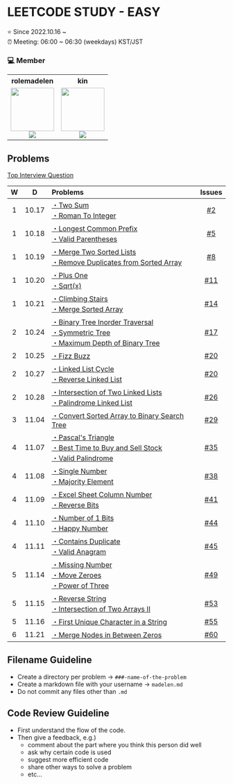 # LEETCODE STUDY - EASY

⭐️ Since 2022.10.16 ~ <br />
⏰ Meeting: 06:00 ~ 06:30 (weekdays) KST/JST

### 💻 Member

<table>
  <tr>
    <th>rolemadelen</th>
    <th>kin</th>
  </tr>
  <tr>
   <td align="center">
      <a href="https://github.com/rolemadelen">
       <img src="https://avatars.githubusercontent.com/u/101682300?v=4" width="100px;" alt=""/>
       <br />
     </a>
     <sub>
      <img src="https://img.shields.io/badge/typescript-%23007ACC.svg?style=for-the-badge&logo=typescript&logoColor=white"/>
     </sub>
    </td>
   <td align="center">
     <a href="https://github.com/yangchoi">
       <img src="https://avatars.githubusercontent.com/u/48708746?v=4" width="100px;" alt=""/>
       <br />
     </a>
     <sub>
       <img src="https://img.shields.io/badge/python-3670A0?style=for-the-badge&logo=python&logoColor=ffdd54"/>
    </sub>
    </td>
  </tr>
</table>

## Problems

[Top Interview Question](https://leetcode.com/problem-list/top-interview-questions/?difficulty=EASY&page=1&sorting=W3sic29ydE9yZGVyIjoiREVTQ0VORElORyIsIm9yZGVyQnkiOiJGUk9OVEVORF9JRCJ9XQ%3D%3D)

|  W  |   D   | Problems                                                                                                                |   Issues   |
| :-: | :---: | :---------------------------------------------------------------------------------------------------------------------- | :--------: |
|  1  | 10.17 | [・Two Sum][ip2] <br />[・Roman To Integer][ip13]                                                                       |  [#2][i2]  |
|  1  | 10.18 | [・Longest Common Prefix][ip14] <br /> [・Valid Parentheses][ip20]                                                      |  [#5][i5]  |
|  1  | 10.19 | [・Merge Two Sorted Lists][ip21] <br /> [・Remove Duplicates from Sorted Array][ip26]                                   |  [#8][i8]  |
|  1  | 10.20 | [・Plus One][ip66] <br /> [・Sqrt(x)][ip26]                                                                             | [#11][i11] |
|  1  | 10.21 | [・Climbing Stairs][ip70] <br /> [・Merge Sorted Array][ip88]                                                           | [#14][i14] |
|  2  | 10.24 | [・Binary Tree Inorder Traversal][ip94] <br /> [・Symmetric Tree][ip101] <br /> [・Maximum Depth of Binary Tree][ip104] | [#17][i17] |
|  2  | 10.25 | [・Fizz Buzz][ip412]                                                                                                    | [#20][i20] |
|  2  | 10.27 | [・Linked List Cycle][ip141] <br /> [・Reverse Linked List][ip206]                                                      | [#20][i20] |
|  2  | 10.28 | [・Intersection of Two Linked Lists][ip160] <br /> [・Palindrome Linked List][ip234]                                    | [#26][i26] |
|  3  | 11.04 | [・Convert Sorted Array to Binary Search Tree][ip108]                                                                   | [#29][i29] |
|  4  | 11.07 | [・Pascal's Triangle][ip118] <br /> [・Best Time to Buy and Sell Stock][ip121] <br /> [・Valid Palindrome][ip125]       | [#35][i35] |
|  4  | 11.08 | [・Single Number][ip136] <br /> [・Majority Element][ip169]                                                             | [#38][i38] |
|  4  | 11.09 | [・Excel Sheet Column Number][ip171] <br /> [・Reverse Bits][ip190]                                                     | [#41][i41] |
|  4  | 11.10 | [・Number of 1 Bits][ip191] <br /> [・Happy Number][ip202]                                                              | [#44][i44] |
|  4  | 11.11 | [・Contains Duplicate][ip217] <br /> [・Valid Anagram][ip242]                                                           | [#45][i45] |
|  5  | 11.14 | [・Missing Number][ip268] <br /> [・Move Zeroes][ip283] <br /> [・Power of Three][ip326]                                | [#49][i49] |
|  5  | 11.15 | [・Reverse String][ip344] <br /> [・Intersection of Two Arrays II][ip350]                                               | [#53][i53] |
|  5  | 11.16 | [・First Unique Character in a String][ip387]                                                                           | [#55][i55] |
|  6  | 11.21 | [・Merge Nodes in Between Zeros][ip2181]                                                                                | [#60][i60] |

## Filename Guideline

- Create a directory per problem → `###-name-of-the-problem`
- Create a markdown file with your username → `madelen.md`
- Do not commit any files other than `.md`

## Code Review Guideline

- First understand the flow of the code.
- Then give a feedback, e.g.)
  - comment about the part where you think this person did well
  - ask why certain code is used
  - suggest more efficient code
  - share other ways to solve a problem
  - etc...

[i2]: https://github.com/kinmadelen/easy/issues/2
[i5]: https://github.com/kinmadelen/easy/issues/5
[i8]: https://github.com/kinmadelen/easy/issues/8
[i11]: https://github.com/kinmadelen/easy/issues/11
[i14]: https://github.com/kinmadelen/easy/issues/14
[i17]: https://github.com/kinmadelen/easy/issues/17
[i20]: https://github.com/kinmadelen/easy/issues/20
[i26]: https://github.com/kinmadelen/easy/issues/26
[i29]: https://github.com/kinmadelen/easy/issues/29
[i35]: https://github.com/kinmadelen/easy/issues/35
[i38]: https://github.com/kinmadelen/easy/issues/38
[i41]: https://github.com/kinmadelen/easy/issues/41
[i44]: https://github.com/kinmadelen/easy/issues/44
[i45]: https://github.com/kinmadelen/easy/issues/45
[i49]: https://github.com/kinmadelen/easy/issues/49
[i53]: https://github.com/kinmadelen/easy/issues/53
[i55]: https://github.com/kinmadelen/easy/issues/55
[i60]: https://github.com/kinmadelen/easy/issues/60
[ip2]: https://leetcode.com/problems/two-sum/
[ip13]: https://leetcode.com/problems/roman-to-integer/
[ip14]: https://leetcode.com/problems/longest-common-prefix/
[ip20]: https://leetcode.com/problems/valid-parentheses/
[ip21]: https://leetcode.com/problems/merge-two-sorted-lists/
[ip26]: https://leetcode.com/problems/remove-duplicates-from-sorted-array/
[ip66]: https://leetcode.com/problems/plus-one/
[ip69]: https://leetcode.com/problems/sqrtx/
[ip70]: https://leetcode.com/problems/climbing-stairs/
[ip88]: https://leetcode.com/problems/merge-sorted-array/
[ip94]: https://leetcode.com/problems/binary-tree-inorder-traversal/
[ip101]: https://leetcode.com/problems/symmetric-tree/
[ip104]: https://leetcode.com/problems/maximum-depth-of-binary-tree/
[ip108]: https://leetcode.com/problems/convert-sorted-array-to-binary-search-tree/
[ip118]: https://leetcode.com/problems/pascals-triangle/
[ip121]: https://leetcode.com/problems/best-time-to-buy-and-sell-stock/
[ip125]: https://leetcode.com/problems/valid-palindrome/
[ip136]: https://leetcode.com/problems/single-number/
[ip141]: https://leetcode.com/problems/linked-list-cycle/
[ip160]: https://leetcode.com/problems/intersection-of-two-linked-lists/
[ip169]: https://leetcode.com/problems/majority-element/
[ip171]: https://leetcode.com/problems/excel-sheet-column-number/
[ip190]: https://leetcode.com/problems/reverse-bits/
[ip191]: https://leetcode.com/problems/number-of-1-bits/
[ip202]: https://leetcode.com/problems/happy-number/
[ip206]: https://leetcode.com/problems/reverse-linked-list/
[ip217]: https://leetcode.com/problems/contains-duplicate/
[ip234]: https://leetcode.com/problems/palindrome-linked-list/
[ip242]: https://leetcode.com/problems/valid-anagram/
[ip268]: https://leetcode.com/problems/missing-number/
[ip283]: https://leetcode.com/problems/move-zeroes/
[ip326]: https://leetcode.com/problems/power-of-three/
[ip344]: https://leetcode.com/problems/reverse-string/
[ip350]: https://leetcode.com/problems/intersection-of-two-arrays-ii/
[ip387]: https://leetcode.com/problems/first-unique-character-in-a-string/
[ip412]: https://leetcode.com/problems/fizz-buzz/
[ip2181]: https://leetcode.com/problems/merge-nodes-in-between-zeros/
